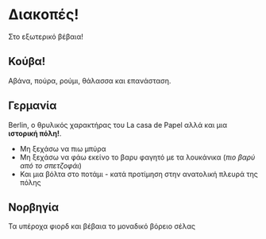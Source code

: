 # Διακοπές!

Στο εξωτερικό βέβαια! 

## Κούβα!

Αβάνα, πούρα, ρούμι, θάλασσα και επανάσταση.


## Γερμανία

Berlin, ο θρυλικός χαρακτήρας του La casa de Papel αλλά και μια **ιστορική πόλη!**.

* Μη ξεχάσω να πιω μπύρα
* Μη ξεχάσω να φάω εκείνο το βαρυ φαγητό με τα λουκάνικα (_πιο βαρύ από το σπετζοφάι_)
* Και μια βόλτα στο ποτάμι - κατά προτίμηση στην ανατολική πλευρά της πόλης


## Νορβηγία

Τα υπέροχα φιορδ και βέβαια το μοναδικό βόρειο σέλας
